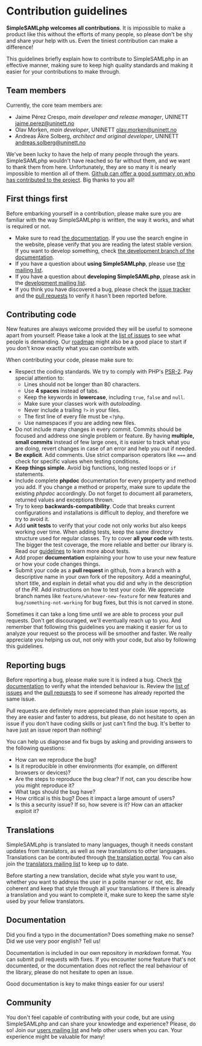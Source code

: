 # Contribution guidelines

**SimpleSAMLphp welcomes all contributions**. It is impossible to make a product like this without the efforts of many
people, so please don't be shy and share your help with us. Even the tiniest contribution can make a difference!

This guidelines briefly explain how to contribute to SimpleSAMLphp in an effective manner, making sure to keep high
quality standards and making it easier for your contributions to make through.

## Team members

Currently, the core team members are:

* Jaime Pérez Crespo, *main developer and release manager*, UNINETT <jaime.perez@uninett.no>
* Olav Morken, *main developer*, UNINETT <olav.morken@uninett.no>
* Andreas Åkre Solberg, *architect and original developer*, UNINETT <andreas.solberg@uninett.no>

We've been lucky to have the help of many people through the years. SimpleSAMLphp wouldn't have reached so far without
them, and we want to thank them from here. Unfortunately, they are so many it is nearly impossible to mention all of
them. [Github can offer a good summary on who has contributed to the project](https://github.com/simplesamlphp/simplesamlphp/graphs/contributors?from=2007-09-09&to=2015-09-06&type=c).
Big thanks to you all!

## First things first

Before embarking yourself in a contribution, please make sure you are familiar with the way SimpleSAMLphp is written,
the way it works, and what is required or not.

* Make sure to read [the documentation](https://simplesamlphp.org/docs/stable/). If you use the search engine in the
website, please verify that you are reading the latest stable version. If you want to develop something, check [the
development branch of the documentation](https://simplesamlphp.org/docs/development/).
* If you have a question about **using SimpleSAMLphp**, please use [the mailing list](http://groups.google.com/group/simplesamlphp).
* If you have a question about **developing SimpleSAMLphp**, please ask in the [development mailing list](http://groups.google.com/group/simplesamlphp-dev).
* If you think you have discovered a bug, please check the [issue tracker](https://github.com/simplesamlphp/simplesamlphp/issues)
and the [pull requests](https://github.com/simplesamlphp/simplesamlphp/pulls) to verify it hasn't been reported before.

## Contributing code

New features are always welcome provided they will be useful to someone apart from yourself. Please take a look at the
[list of issues](https://github.com/simplesamlphp/simplesamlphp/issues) to see what people is demanding. Our
[roadmap](https://simplesamlphp.org/releaseplan) might also be a good place to start if you don't know exactly what
you can contribute with.

When contributing your code, please make sure to:

* Respect the coding standards. We try to comply with PHP's [PSR-2](http://www.php-fig.org/psr/psr-2/). Pay special
attention to:
   * Lines should not be longer than 80 characters.
   * Use **4 spaces** instead of tabs.
   * Keep the keywords in **lowercase**, including `true`, `false` and `null`.
   * Make sure your classes work with *autoloading*.
   * Never include a trailing `?>` in your files.
   * The first line of every file must be `<?php`.
   * Use namespaces if you are adding new files.
* Do not include many changes in every commit. Commits should be focused and address one single problem or feature. By
having **multiple, small commits** instead of few large ones, it is easier to track what you are doing, revert changes
in case of an error and help you out if needed.
* **Be explicit**. Add comments. Use strict comparison operators like `===` and check for specific values when testing
conditions.
* **Keep things simple**. Avoid big functions, long nested loops or `if` statements.
* Include complete **phpdoc** documentation for every property and method you add. If you change a method or property,
make sure to update the existing *phpdoc* accordingly. Do not forget to document all parameters, returned values and
exceptions thrown.
* Try to keep **backwards-compatibility**. Code that breaks current configurations and installations is difficult to
deploy, and therefore we try to avoid it.
* Add **unit tests** to verify that your code not only works but also keeps working over time. When adding tests, keep
the same directory structure used for regular classes. Try to cover **all your code** with tests. The bigger the test
coverage, the more reliable and better our library is. Read our [guidelines](TESTING.md) to learn more about tests.
* Add proper **documentation** explaining your how to use your new feature or how your code changes things.
* Submit your code as a **pull request** in github, from a branch with a descriptive name in your own fork of the
repository. Add a meaningful, short title, and explain in detail what you did and why in the description of the *PR*.
Add instructions on how to test your code. We appreciate branch names like `feature/whatever-new-feature` for new
features and `bug/something-not-working` for bug fixes, but this is not carved in stone.

Sometimes it can take a long time until we are able to process your pull requests. Don't get discouraged, we'll
eventually reach up to you. And remember that following this guidelines you are making it easier for us to analyze your
request so the process will be smoother and faster. We really appreciate you helping us out, not only with your code,
but also by following this guidelines.

## Reporting bugs

Before reporting a bug, please make sure it is indeed a bug. Check [the documentation](https://simplesamlphp.org/docs/stable/)
to verify what the intended behaviour is. Review the [list of issues](https://github.com/simplesamlphp/simplesamlphp/issues)
and the [pull requests](https://github.com/simplesamlphp/simplesamlphp/pulls) to see if someone has already reported the
same issue.

Pull requests are definitely more appreciated than plain issue reports, as they are easier and faster to address, but
please, do not hesitate to open an issue if you don't have coding skills or just can't find the bug. It's better to have
just an issue report than nothing!

You can help us diagnose and fix bugs by asking and providing answers to the following questions:

* How can we reproduce the bug?
* Is it reproducible in other environments (for example, on different browsers or devices)?
* Are the steps to reproduce the bug clear? If not, can you describe how you might reproduce it?
* What tags should the bug have?
* How critical is this bug? Does it impact a large amount of users?
* Is this a security issue? If so, how severe is it? How can an attacker exploit it?

## Translations

SimpleSAMLphp is translated to many languages, though it needs constant updates from translators, as well as new
translations to other languages. Translations can be contributed through [the translation portal](https://translation.rnd.feide.no/).
You can also join the [translators mailing list](http://groups.google.com/group/simplesamlphp-translation) to keep up
to date.

Before starting a new translation, decide what style you want to use, whether you want to address the user in a polite
manner or not, etc. Be coherent and keep that style through all your translations. If there is already a translation and
you want to complete it, make sure to keep the same style used by your fellow translators.

## Documentation

Did you find a typo in the documentation? Does something make no sense? Did we use very poor english? Tell us!

Documentation is included in our own repository in *markdown* format. You can submit pull requests with fixes. If you
encounter some feature that's not documented, or the documentation does not reflect the real behaviour of the library,
please do not hesitate to open an issue.

Good documentation is key to make things easier for our users!

## Community

You don't feel capable of contributing with your code, but are using SimpleSAMLphp and can share your knowledge and
experience? Please, do so! Join our [users mailing list](http://groups.google.com/group/simplesamlphp) and help other
users when you can. Your experience might be valuable for many!
